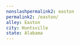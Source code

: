 ```yaml
---
﻿nonslashpermalink2: easton
permalink2: /easton/
alley: Easton
city: Huntsville
state: Alabama
---
```

